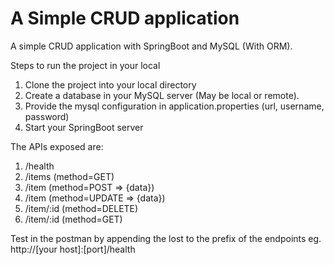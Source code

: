 # A Simple CRUD application

A simple CRUD application with SpringBoot and MySQL (With ORM).

Steps to run the project in your local

1. Clone the project into your local directory
2. Create a database in your MySQL server (May be local or remote).
5. Provide the mysql configuration in application.properties (url, username, password)
4. Start your SpringBoot server

The APIs exposed are:
1. /health
2. /items (method=GET)
3. /item (method=POST => {data})
4. /item (method=UPDATE => {data})
5. /item/:id (method=DELETE)
6. /item/:id (method=GET)

Test in the postman by appending the lost to the prefix of the endpoints
eg. http://[your host]:[port]/health
